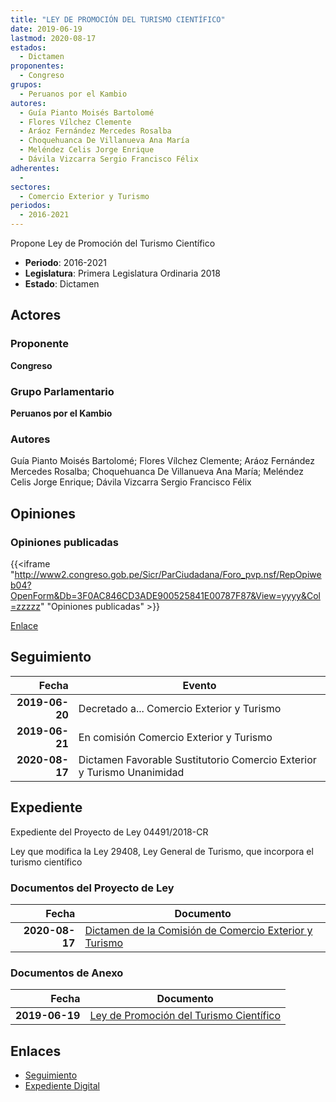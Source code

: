 ```yaml
---
title: "LEY DE PROMOCIÓN DEL TURISMO CIENTÍFICO"
date: 2019-06-19
lastmod: 2020-08-17
estados: 
  - Dictamen
proponentes: 
  - Congreso
grupos: 
  - Peruanos por el Kambio
autores: 
  - Guía Pianto Moisés Bartolomé
  - Flores Vílchez Clemente
  - Aráoz Fernández Mercedes Rosalba
  - Choquehuanca De Villanueva Ana María
  - Meléndez Celis Jorge Enrique
  - Dávila Vizcarra Sergio Francisco Félix
adherentes: 
  - 
sectores: 
  - Comercio Exterior y Turismo
periodos: 
  - 2016-2021
---
```


Propone Ley de Promoción del Turismo Científico

- **Periodo**: 2016-2021
- **Legislatura**: Primera Legislatura Ordinaria 2018
- **Estado**: Dictamen

## Actores

### Proponente

**Congreso**

### Grupo Parlamentario

**Peruanos por el Kambio**

### Autores

Guía Pianto Moisés Bartolomé; Flores Vílchez Clemente; Aráoz Fernández Mercedes Rosalba; Choquehuanca De Villanueva Ana María; Meléndez Celis Jorge Enrique; Dávila Vizcarra Sergio Francisco Félix


## Opiniones

### Opiniones publicadas

{{<iframe "http://www2.congreso.gob.pe/Sicr/ParCiudadana/Foro_pvp.nsf/RepOpiweb04?OpenForm&Db=3F0AC846CD3ADE900525841E00787F87&View=yyyy&Col=zzzzz" "Opiniones publicadas" >}}

[Enlace](http://www2.congreso.gob.pe/Sicr/ParCiudadana/Foro_pvp.nsf/RepOpiweb04?OpenForm&Db=3F0AC846CD3ADE900525841E00787F87&View=yyyy&Col=zzzzz)

## Seguimiento

| Fecha | Evento |
|------:|--------|
| **2019-06-20** | Decretado a... Comercio Exterior y Turismo|
| **2019-06-21** | En comisión Comercio Exterior y Turismo|
| **2020-08-17** | Dictamen Favorable Sustitutorio Comercio Exterior y Turismo Unanimidad|


## Expediente

Expediente del Proyecto de Ley 04491/2018-CR

Ley que modifica la Ley 29408, Ley General de Turismo, que incorpora el turismo científico


### Documentos del Proyecto de Ley

| Fecha | Documento |
|------:|--------|
| **2020-08-17** | [Dictamen de la Comisión de Comercio Exterior y Turismo](http://www.leyes.congreso.gob.pe/Documentos/2016_2021/Dictamenes/Proyectos_de_Ley/04491DC03MAY20200817.pdf) |

### Documentos de Anexo

| Fecha | Documento |
|------:|--------|
| **2019-06-19** | [Ley de Promoción del Turismo Científico](http://www.leyes.congreso.gob.pe/Documentos/2016_2021/Proyectos_de_Ley_y_de_Resoluciones_Legislativas/PL0448920190617.pdf) |

## Enlaces 

- [Seguimiento](http://www2.congreso.gob.pehttp://www2.congreso.gob.pe/Sicr/TraDocEstProc/CLProLey2016.nsf/f7fff46988ca05b1052578e100829cc7/6edb4cb172f2d8820525841e007d01d7?OpenDocument)
- [Expediente Digital](http://www2.congreso.gob.pehttp://www2.congreso.gob.pe/Sicr/TraDocEstProc/CLProLey2016.nsf/f7fff46988ca05b1052578e100829cc7/6edb4cb172f2d8820525841e007d01d7?OpenDocument&Click=05257FB7005EB655.eb71d0cf91d8294e05256cdf006b5706/$Body/0.1C6C)
